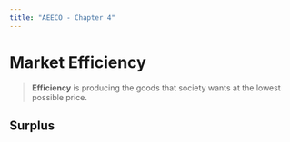```yaml
---
title: "AEECO - Chapter 4"
---
```

# Market Efficiency
> **Efficiency** is producing the goods that society wants at the lowest possible price.

## Surplus











